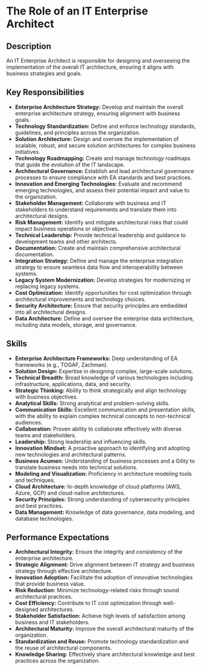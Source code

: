 # The Role of an IT Enterprise Architect

## Description

An IT Enterprise Architect is responsible for designing and overseeing the implementation of the overall IT architecture, ensuring it aligns with business strategies and goals.

## Key Responsibilities

-   **Enterprise Architecture Strategy:** Develop and maintain the overall enterprise architecture strategy, ensuring alignment with business goals.
-   **Technology Standardization:** Define and enforce technology standards, guidelines, and principles across the organization.
-   **Solution Architecture:** Design and oversee the implementation of scalable, robust, and secure solution architectures for complex business initiatives.
-   **Technology Roadmapping:** Create and manage technology roadmaps that guide the evolution of the IT landscape.
-   **Architectural Governance:** Establish and lead architectural governance processes to ensure compliance with EA standards and best practices.
-   **Innovation and Emerging Technologies:** Evaluate and recommend emerging technologies, and assess their potential impact and value to the organization.
-   **Stakeholder Management:** Collaborate with business and IT stakeholders to understand requirements and translate them into architectural designs.
-   **Risk Management:** Identify and mitigate architectural risks that could impact business operations or objectives.
-   **Technical Leadership:** Provide technical leadership and guidance to development teams and other architects.
-   **Documentation:** Create and maintain comprehensive architectural documentation.
-   **Integration Strategy:** Define and manage the enterprise integration strategy to ensure seamless data flow and interoperability between systems.
-   **Legacy System Modernization:** Develop strategies for modernizing or replacing legacy systems.
-   **Cost Optimization:** Identify opportunities for cost optimization through architectural improvements and technology choices.
-   **Security Architecture:** Ensure that security principles are embedded into all architectural designs.
-   **Data Architecture:** Define and oversee the enterprise data architecture, including data models, storage, and governance.

## Skills

-   **Enterprise Architecture Frameworks:** Deep understanding of EA frameworks (e.g., TOGAF, Zachman).
-   **Solution Design:** Expertise in designing complex, large-scale solutions.
-   **Technical Breadth:** Broad knowledge of various technologies including infrastructure, applications, data, and security.
-   **Strategic Thinking:** Ability to think strategically and align technology with business objectives.
-   **Analytical Skills:** Strong analytical and problem-solving skills.
-   **Communication Skills:** Excellent communication and presentation skills, with the ability to explain complex technical concepts to non-technical audiences.
-   **Collaboration:** Proven ability to collaborate effectively with diverse teams and stakeholders.
-   **Leadership:** Strong leadership and influencing skills.
-   **Innovation Mindset:** A proactive approach to identifying and adopting new technologies and architectural patterns.
-   **Business Acumen:** Understanding of business processes and a Gility to translate business needs into technical solutions.
-   **Modeling and Visualization:** Proficiency in architecture modeling tools and techniques.
-   **Cloud Architecture:** In-depth knowledge of cloud platforms (AWS, Azure, GCP) and cloud-native architectures.
-   **Security Principles:** Strong understanding of cybersecurity principles and best practices.
-   **Data Management:** Knowledge of data governance, data modeling, and database technologies.

## Performance Expectations

-   **Architectural Integrity:** Ensure the integrity and consistency of the enterprise architecture.
-   **Strategic Alignment:** Drive alignment between IT strategy and business strategy through effective architecture.
-   **Innovation Adoption:** Facilitate the adoption of innovative technologies that provide business value.
-   **Risk Reduction:** Minimize technology-related risks through sound architectural practices.
-   **Cost Efficiency:** Contribute to IT cost optimization through well-designed architectures.
-   **Stakeholder Satisfaction:** Achieve high levels of satisfaction among business and IT stakeholders.
-   **Architectural Maturity:** Improve the overall architectural maturity of the organization.
-   **Standardization and Reuse:** Promote technology standardization and the reuse of architectural components.
-   **Knowledge Sharing:** Effectively share architectural knowledge and best practices across the organization.

